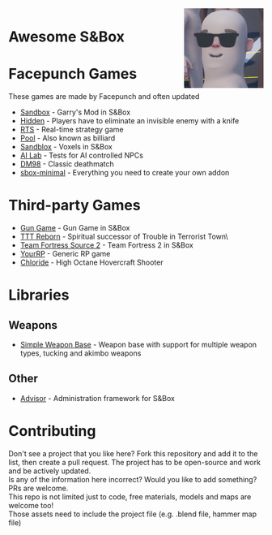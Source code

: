<img align="right" src="img/terry_cool.png">  

# Awesome S&Box

# Facepunch Games
These games are made by Facepunch and often updated
* [Sandbox](https://github.com/Facepunch/sandbox) - Garry's Mod in S&Box
* [Hidden](https://github.com/Facepunch/sbox-hidden) - Players have to eliminate an invisible enemy with a knife
* [RTS](https://github.com/Facepunch/sbox-rts) - Real-time strategy game
* [Pool](https://github.com/Facepunch/sbox-pool) - Also known as billiard
* [Sandblox](https://github.com/Facepunch/sandblox) - Voxels in S&Box
* [AI Lab](https://github.com/Facepunch/sbox-ai-lab) - Tests for AI controlled NPCs
* [DM98](https://github.com/Facepunch/dm98) - Classic deathmatch
* [sbox-minimal](https://github.com/Facepunch/sbox-minimal) - Everything you need to create your own addon

# Third-party Games
* [Gun Game](https://github.com/Ryhon0/sbox-gg) - Gun Game in S&Box
* [TTT Reborn](https://github.com/TTTReborn/ttt-reborn) - Spiritual successor of Trouble in Terrorist Town\
* [Team Fortress Source 2](https://github.com/rob5300/Team-Fortress-Source-2) - Team Fortress 2 in S&Box
* [YourRP](https://github.com/d4kir92/sbox-yourrp) - Generic RP game
* [Chloride](https://github.com/WYVERN2742/Chloride) - High Octane Hovercraft Shooter

# Libraries

## Weapons
* [Simple Weapon Base](https://github.com/timmybo5/simple-weapon-base) - Weapon base with support for multiple weapon types, tucking and akimbo weapons

## Other
* [Advisor](https://github.com/game-creators-area/Advisor) - Administration framework for S&Box 

# Contributing
Don't see a project that you like here? Fork this repository and add it to the list, then create a pull request. The project has to be open-source and work and be actively updated.   
Is any of the information here incorrect? Would you like to add something? PRs are welcome.  
This repo is not limited just to code, free materials, models and maps are welcome too!  
Those assets need to include the project file (e.g. .blend file, hammer map file)